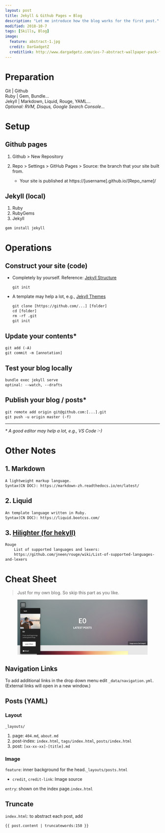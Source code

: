 ```yaml
---
layout: post
title: Jekyll & Github Pages = Blog
description: "Let me introduce how the blog works for the first post."
modified: 2018-10-7
tags: [Skills, Blog]
image:
  feature: abstract-1.jpg
  credit: DarGadgetZ
  creditlink: http://www.dargadgetz.com/ios-7-abstract-wallpaper-pack-for-iphone-5-and-ipod-touch-retina/
---
```


# Preparation
Git | Github<br>
Ruby | Gem, Bundle...<br>
Jekyll | Markdown, Liquid, Rouge, YAML...<br>
*Optional: RVM, Disqus, Google Search Console...*

# Setup

## Github pages
1. Github > New Repository
2. Repo > Settings > GitHub Pages > Source: the branch that your site built from.
		
	* Your site is published at https://[username].github.io/[Repo_name]/

## Jekyll (local)
1. Ruby
2. RubyGems
3. Jekyll

```shell
gem install jekyll
```

# Operations

## Construct your site (code)
* Completely by yourself. Reference: [Jekyll Structure](https://www.jekyll.com.cn/docs/structure/)

	```shell
	git init
	```
* A template may help a lot, e.g., [Jekyll Themes](http://jekyllthemes.org/)

	```shell
	git clone [https://github.com/...] [folder]
	cd [folder]
	rm -rf .git
	git init
	```
	
## Update your contents*
```shell
git add (-A)
git commit -m [annotation]
```
## Test your blog locally
```shell
bundle exec jekyll serve
optinal: --watch, --drafts
```
## Publish your blog / posts*
```shell
git remote add origin git@github.com:[...].git
git push -u origin master (-f)
```
---
*\* A good editor may help a lot, e.g., VS Code :-)*


# Other Notes
## 1. Markdown
	A lightweight markup language.
	Syntax(CN DOC): https://markdown-zh.readthedocs.io/en/latest/

## 2. Liquid
	An template language written in Ruby.
	Syntax(CN DOC): https://liquid.bootcss.com/

## 3. [Hilighter (for hekyll)](https://blog.csdn.net/qiujuer/article/details/50419279)
    Rouge
		List of supported languages and lexers:
		https://github.com/jneen/rouge/wiki/List-of-supported-languages-and-lexers

# Cheat Sheet

> Just for my own blog. So skip this part as you like.

<figure>
	<img src="/images/myblog.png" alt="">
</figure>

## Navigation Links
To add additional links in the drop down menu edit `_data/navigation.yml`. (External links will open in a new window.)

## Posts (YAML)

### Layout
`_layouts/`<br>
1. page: `404.md`, `about.md`<br>
2. post-index: `index.html`, `tags/index.html`, `posts/index.html`<br>
3. post: `[xx-xx-xx]-[title].md`

### Image
`feature`: inner background for the head.`_layouts/posts.html`<br>

* `credit`, `credit-link`: Image source
	
`entry`: shown on the index page.`index.html`

## Truncate
`index.html`: to abstract each post, add

```liquid
{{ post.content | truncatewords:150 }}
```
